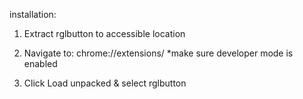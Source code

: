 installation:

1) Extract rglbutton to accessible location

2) Navigate to: chrome://extensions/
	*make sure developer mode is enabled

3) Click Load unpacked & select rglbutton
